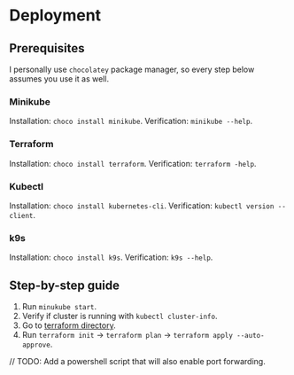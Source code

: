 # Deployment
## Prerequisites
I personally use `chocolatey` package manager, so every step below assumes you use it as well.

### Minikube
Installation: `choco install minikube`.
Verification: `minikube --help`.

### Terraform
Installation: `choco install terraform`.
Verification: `terraform -help`.

### Kubectl
Installation: `choco install kubernetes-cli`.
Verification: `kubectl version --client`.

### k9s
Installation: `choco install k9s`.
Verification: `k9s --help`.

## Step-by-step guide
1. Run `minukube start`.
2. Verify if cluster is running with `kubectl cluster-info`.
3. Go to [terraform directory](../infrastructure/terraform).
4. Run `terraform init` -> `terraform plan` -> `terraform apply --auto-approve`.

// TODO: Add a powershell script that will also enable port forwarding.
